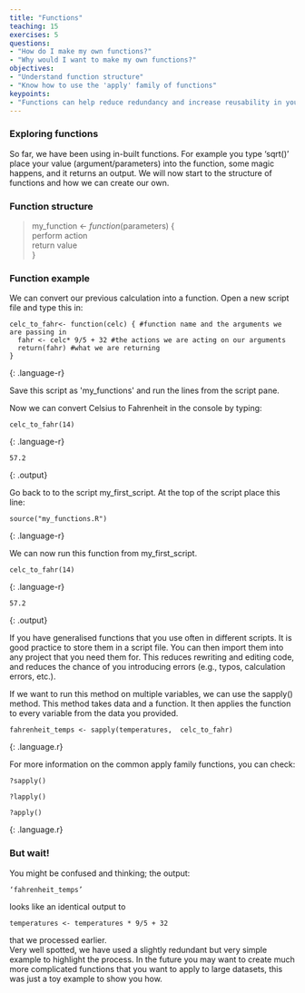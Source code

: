 ```yaml
---
title: "Functions"
teaching: 15
exercises: 5
questions:
- "How do I make my own functions?"
- "Why would I want to make my own functions?" 
objectives:
- "Understand function structure"
- "Know how to use the 'apply' family of functions"
keypoints:
- "Functions can help reduce redundancy and increase reusability in your code"
---
```


### Exploring functions

So far, we have been using in-built functions. For example you type ‘sqrt()’ place your value (argument/parameters) into the function, some magic happens, and it returns an output. We will now start to the structure of functions and how we can create our own.  

### Function structure 

> my_function <- *function*(parameters) {     
> perform action  
> return value  
> }

### Function example

We can convert our previous calculation into a function. Open a new script file and type this in: 

```
celc_to_fahr<- function(celc) { #function name and the arguments we are passing in 
  fahr <- celc* 9/5 + 32 #the actions we are acting on our arguments 
  return(fahr) #what we are returning 
} 
```
{: .language-r}

Save this script as 'my_functions' and run the lines from the script pane.

Now we can convert Celsius to Fahrenheit in the console by typing:

```
celc_to_fahr(14) 
```
{: .language-r}

```
57.2
```
{: .output}

Go back to to the script my_first_script. At the top of the script place this line:

```
source("my_functions.R") 
```
{: .language-r}

We can now run this function from my_first_script.

```
celc_to_fahr(14) 
```
{: .language-r}

```
57.2
```
{: .output}

If you have generalised functions that you use often in different scripts. It is good practice to store them in a script file. You can then import them into any project that you need them for. This reduces rewriting and editing code, and reduces the chance of you introducing errors (e.g., typos, calculation errors, etc.).

If we want to run this method on multiple variables, we can use the sapply() method. This method takes data and a function. It then applies the function to every variable from the data you provided. 

```
fahrenheit_temps <- sapply(temperatures,  celc_to_fahr) 
```
{: .language.r}

For more information on the common apply family functions, you can check: 

```
?sapply()  

?lapply() 

?apply() 
```
{: .language.r}

### But wait!  
You might be confused and thinking; the output:  
```
‘fahrenheit_temps’
``` 
looks like an identical output to 
```
temperatures <- temperatures * 9/5 + 32
```
that we processed earlier.  
Very well spotted, we have used a slightly redundant but very simple example to highlight the process. In the future you may want to create much more complicated functions that you want to apply to large datasets, this was just a toy example to show you how. 


